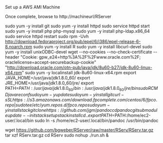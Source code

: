 Set up a AWS AMI Machine

Once complete, browse to http://machineurl/RServer

sudo yum -y install git
sudo yum -y install httpd
sudo service httpd start 
sudo yum -y install php php-mysql
sudo yum -y install php-ldap.x86_64
sudo service httpd restart
sudo rpm -Uvh http://download.fedoraproject.org/pub/epel/6/i386/epel-release-6-8.noarch.rpm
sudo yum -y install R 
sudo yum -y install libcurl-devel
sudo yum -y install unixODBC-devel
wget --no-cookies --no-check-certificate --header "Cookie: gpw_e24=http%3A%2F%2Fwww.oracle.com%2F; oraclelicense=accept-securebackup-cookie" "http://download.oracle.com/otn-pub/java/jdk/8u60-b27/jdk-8u60-linux-x64.rpm" 
sudo yum -y localinstall jdk-8u60-linux-x64.rpm
export JAVA_HOME=/usr/java/jdk1.8.0_60/
export JRE_HOME=/usr/java/jdk1.8.0_60/jre/
export PATH=$PATH:/usr/java/jdk1.8.0_60/bin:/usr/java/jdk1.8.0_60/jre/bin 
sudo R CMD javareconf
sudo yum -y update
sudo yum -y install git
curl -sSL https://s3.amazonaws.com/download.fpcomplete.com/centos/6/fpco.repo | sudo tee /etc/yum.repos.d/fpco.repo
sudo yum -y install stack
git clone https://github.com/jgm/pandoc
cd pandoc
git submodule update --init
stack setup 
stack install
cd ..  
export PATH=$PATH:/home/ec2-user/.local/bin
sudo ln -s /home/ec2-user/.local/bin/pandoc /usr/bin/pandoc

wget https://github.com/bgweber/RServer/raw/master/RServ/RServ.tar.gz
tar xzf RServ.tar.gz 
cd RServ 
sudo nohup ./run.sh & 
